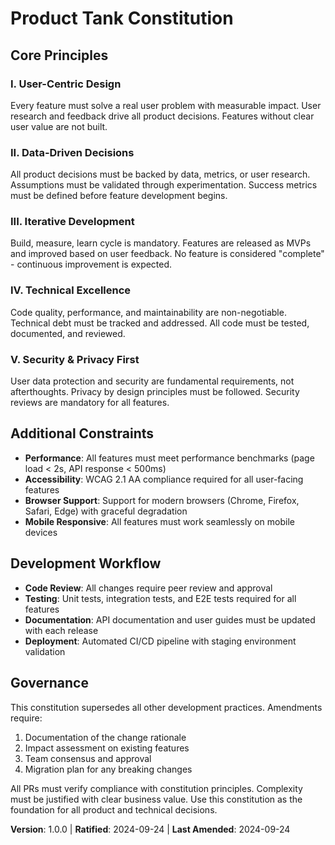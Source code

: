 # Product Tank Constitution

## Core Principles

### I. User-Centric Design
Every feature must solve a real user problem with measurable impact. User research and feedback drive all product decisions. Features without clear user value are not built.

### II. Data-Driven Decisions
All product decisions must be backed by data, metrics, or user research. Assumptions must be validated through experimentation. Success metrics must be defined before feature development begins.

### III. Iterative Development
Build, measure, learn cycle is mandatory. Features are released as MVPs and improved based on user feedback. No feature is considered "complete" - continuous improvement is expected.

### IV. Technical Excellence
Code quality, performance, and maintainability are non-negotiable. Technical debt must be tracked and addressed. All code must be tested, documented, and reviewed.

### V. Security & Privacy First
User data protection and security are fundamental requirements, not afterthoughts. Privacy by design principles must be followed. Security reviews are mandatory for all features.

## Additional Constraints

- **Performance**: All features must meet performance benchmarks (page load < 2s, API response < 500ms)
- **Accessibility**: WCAG 2.1 AA compliance required for all user-facing features
- **Browser Support**: Support for modern browsers (Chrome, Firefox, Safari, Edge) with graceful degradation
- **Mobile Responsive**: All features must work seamlessly on mobile devices

## Development Workflow

- **Code Review**: All changes require peer review and approval
- **Testing**: Unit tests, integration tests, and E2E tests required for all features
- **Documentation**: API documentation and user guides must be updated with each release
- **Deployment**: Automated CI/CD pipeline with staging environment validation

## Governance

This constitution supersedes all other development practices. Amendments require:
1. Documentation of the change rationale
2. Impact assessment on existing features
3. Team consensus and approval
4. Migration plan for any breaking changes

All PRs must verify compliance with constitution principles. Complexity must be justified with clear business value. Use this constitution as the foundation for all product and technical decisions.

**Version**: 1.0.0 | **Ratified**: 2024-09-24 | **Last Amended**: 2024-09-24
